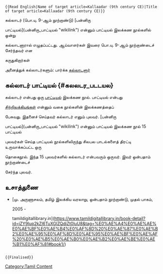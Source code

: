 ```{=mediawiki}
{{Read English|Name of target article=Kallaadar (9th century CE)|Title of target article=Kallaadar (9th century CE)}}
```
கல்லாடர் (பொ.யு. 9-ஆம் நூற்றாண்டு) [பன்னிரு
பாட்டியல்](பன்னிரு_பாட்டியல் "wikilink") என்னும் பாட்டியல் இலக்கண நூல்களில் ஒன்று
கல்லாடனாரால் எழுதப்பட்டது. ஆய்வாளர்கள் இவரை பொ.யு. 9-ஆம் நூற்றாண்டைச் சேர்ந்தவர் என
கருதுகிறார்கள்

அனைத்துக் கல்லாடர்களும்: பார்க்க [கல்லாடனார்](கல்லாடனார் "wikilink")

## கல்லாடர் பாட்டியல் {#கலலடர_படடயல}

கல்லாடர் என்பது ஒரு [பாட்டியல்](பாட்டியல் "wikilink") இலக்கண நூல். பாட்டியல் என்பது
[சிற்றிலக்கியங்கள்](சிற்றிலக்கியங்கள் "wikilink") என்னும் வகை நூல்களின் இலக்கணத்தைப்
பேசுவது. இதனைச் செய்தவர் கல்லாடர் எனும் புலவர். [பன்னிரு
பாட்டியல்](பன்னிரு_பாட்டியல் "wikilink") என்னும் பாட்டியல் இலக்கண நூல் 15 பாட்டியல்
புலவர்கள் செய்த பாட்டியல் நூல்களிலிருந்து சிலபல பாடல்களைத் திரட்டி உருவாக்கப்பட்ட ஒரு
தொகைநூல். இந்த 15 புலவர்களில் கல்லாடர் என்பவரும் ஒருவர். இவர் ஒன்பதாம் நூற்றாண்டைச்
சேர்ந்த புலவர்.

## உசாத்துணை

-   [மு. அருணாசலம், தமிழ் இலக்கிய வரலாறு, ஒன்பதாம் நூற்றாண்டு, முதல் பாகம்,
    2005 -
    tamildigitallibrary.in](https://www.tamildigitallibrary.in/book-detail?id=jZY9lup2kZl6TuXGlZQdjZt0luU8&tag=%E0%AE%A4%E0%AE%AE%E0%AE%BF%E0%AE%B4%E0%AF%8D%20%E0%AE%87%E0%AE%B2%E0%AE%95%E0%AF%8D%E0%AE%95%E0%AE%BF%E0%AE%AF%20%E0%AE%B5%E0%AE%B0%E0%AE%B2%E0%AE%BE%E0%AE%B1%E0%AF%81#book1/)

```{=mediawiki}
{{Finalised}}
```
[Category:Tamil Content](Category:Tamil_Content "wikilink")

